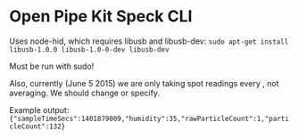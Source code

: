 Open Pipe Kit Speck CLI
==================

Uses node-hid, which requires libusb and libusb-dev: `sudo apt-get install libusb-1.0.0 libusb-1.0-0-dev libusb-dev`

Must be run with sudo!

Also, currently (June 5 2015) we are only taking spot readings every <interval>, not averaging. We should change or specify. 

Example output: `{"sampleTimeSecs":1401879009,"humidity":35,"rawParticleCount":1,"particleCount":132}`
